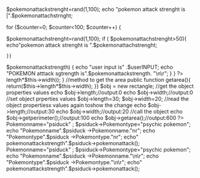 $pokemonattackstrenght=rand(1,100);
echo "pokemon attack strenght is |".$pokemonattachstrnght;



for ($counter=0; $counter<100; $counter++) {
 
  $pokemonattachstrenght=rand(1,100);
  if (  $pokemonattachstrenght>50){
 echo"pokemon attack strenght  is ".$pokemonattachstrenght;
 
    }}  







<?php
    $userINPUT=17;$userINPUT=17;
    for($userINPUT=0; $userINPUT<100; $userINPUT++ )
        {
          $pokemonattackstrength=rand(1,100);
 
echo "pokmonstrengthis ". $pokemonattackstrength;
if($userINPUT>$pokemonattackstrength)
{
echo "user input is"   .$userINPUT;
echo "POKEMON atttack sgtrength is".$pokemonattackstrength. "\n\r";  
 }  
 }
    ?>


<?php
class Rectangle
{
public $length =0;
public $width =0;

//method to get the area
public function getperimeter()
{
return (2*($this->length*$this->width));
}
//method to get the area
public function getarea(){
return($this->length*$this->width);
}}
$obj = new rectangle;
//get the object properties values
echo $obj->length;//output:0
echo $obj->width;//output:0

//set object prperties values
$obj->length=30;
 $obj->width=20;

//read the object propertiesx values again toshow the change
echo $obj->length;//output:30
echo $obj->width;//output:20

//call the object
echo $obj->getperimeter();//output:100
echo $obj->getarea();//output:600
?>



<?php
class Pokemon
{
public $pokemonname;
public $pokemontype;

//method to get the area
public function pokemonattack()
{
return (rand(1,100));
}
}
$psiduck = new Pokemon ;

$psiduck->Pokemonname="psiduck" ;
$psiduck->Pokemontype="psychic pokemon";

echo "Pokemonname".$psiduck ->Pokemonname."nr";
echo "Pokemontype".$psiduck ->Pokemontype."nr";
echo" pokemonattackstrength".$psiduck->pokemonattack();






<?php
class Pokemon
{
public $pokemonname;
public $pokemontype;

//method to get the area
public function pokemonattack()
{
return (rand(1,100));
}
}
$psiduck = new Pokemon ;

$psiduck->Pokemonname="psiduck" ;
$psiduck->Pokemontype="psychic pokemon";

echo "Pokemonname".$psiduck ->Pokemonname."\n\r";
echo "Pokemontype".$psiduck ->Pokemontype."\n\r";
echo" pokemonattackstrength".$psiduck->pokemonattack();
